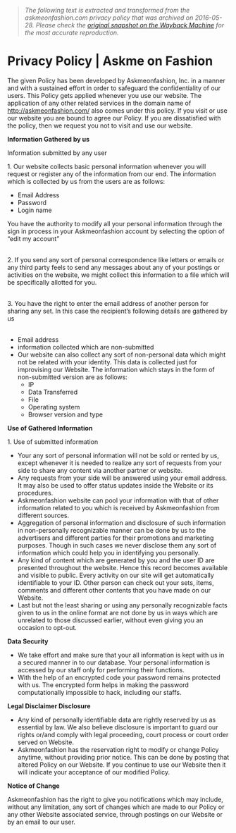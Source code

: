 > *The following text is extracted and transformed from the askmeonfashion.com privacy policy that was archived on 2016-05-28. Please check the [original snapshot on the Wayback Machine](https://web.archive.org/web/20160528101144id_/http%3A//www.askmeonfashion.com/privacy-policy) for the most accurate reproduction.*

# Privacy Policy | Askme on Fashion

The given Policy has been developed by Askmeonfashion, Inc. in a manner and with a sustained effort in order to safeguard the confidentiality of our users. This Policy gets applied whenever you use our website. The application of any other related services in the domain name of <http://askmeonfashion.com/> also comes under this policy. If you visit or use our website you are bound to agree our Policy. If you are dissatisfied with the policy, then we request you not to visit and use our website.

**Information Gathered by us**

Information submitted by any user

1\. Our website collects basic personal information whenever you will request or register any of the information from our end. The information which is collected by us from the users are as follows:

  * Email Address
  * Password
  * Login name



You have the authority to modify all your personal information through the sign in process in your Askmeonfashion account by selecting the option of “edit my account”  
 

2\. If you send any sort of personal correspondence like letters or emails or any third party feels to send any messages about any of your postings or activities on the website, we might collect this information to a file which will be specifically allotted for you.  
 

3\. You have the right to enter the email address of another person for sharing any set. In this case the recipient’s following details are gathered by us  
 

  * Email address
  * information collected which are non-submitted
  * Our website can also collect any sort of non-personal data which might not be related with your identity. This data is collected just for improvising our Website. The information which stays in the form of non-submitted version are as follows: 
    * IP
    * Data Transferred
    * File
    * Operating system
    * Browser version and type



**Use of Gathered Information**

1\. Use of submitted information

  * Your any sort of personal information will not be sold or rented by us, except whenever it is needed to realize any sort of requests from your side to share any content via another partner or website.
  * Any requests from your side will be answered using your email address. It may also be used to offer status updates inside the Website or its procedures.
  * Askmeonfashion website can pool your information with that of other information related to you which is received by Askmeonfashion from different sources.
  * Aggregation of personal information and disclosure of such information in non-personally recognizable manner can be done by us to the advertisers and different parties for their promotions and marketing purposes. Though in such cases we never disclose them any sort of information which could help you in identifying you personally.
  * Any kind of content which are generated by you and the user ID are presented throughout the website. Hence this record becomes available and visible to public. Every activity on our site will get automatically identifiable to your ID. Other person can check out your sets, items, comments and different other contents that you have made on our Website.
  * Last but not the least sharing or using any personally recognizable facts given to us in the online format are not done by us in ways which are unrelated to those discussed earlier, without even giving you an occasion to opt-out.



**Data Security**

  * We take effort and make sure that your all information is kept with us in a secured manner in to our database. Your personal information is accessed by our staff only for performing their functions.
  * With the help of an encrypted code your password remains protected with us. The encrypted form helps in making the password computationally impossible to hack, including our staffs.



**Legal Disclaimer Disclosure**

  * Any kind of personally identifiable data are rightly reserved by us as essential by law. We also believe disclosure is important to guard our rights or/and comply with legal proceeding, court process or court order served on Website.
  * Askmeonfashion has the reservation right to modify or change Policy anytime, without providing prior notice. This can be done by posting that altered Policy on our Website. If you continue to use our Website then it will indicate your acceptance of our modified Policy.



**Notice of Change**

Askmeonfashion has the right to give you notifications which may include, without any limitation, any sort of changes which are made to our Policy or any other Website associated service, through postings on our Website or by an email to our user.
